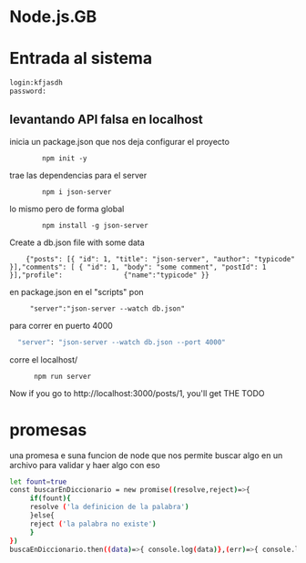 # Node.js.__GB__
# Entrada al sistema
```bash
login:kfjasdh
password:

```



## levantando API falsa en localhost

 inicia un package.json que nos deja configurar el proyecto
            
            npm init -y 

 trae las dependencias para el server
          
            npm i json-server
 lo mismo pero de forma global
  
            npm install -g json-server

Create a db.json file with some data

        {"posts": [{ "id": 1, "title": "json-server", "author": "typicode" }],"comments": [ { "id": 1, "body": "some comment", "postId": 1 }],"profile":               {"name":"typicode" }}

en package.json en el "scripts"
pon 

         "server":"json-server --watch db.json"

         
para correr en puerto 4000

```bash
  "server": "json-server --watch db.json --port 4000"
```
corre el localhost/

          npm run server

Now if you go to http://localhost:3000/posts/1, you'll get THE TODO

# promesas
una promesa e suna funcion de node que nos permite buscar algo en un archivo para validar y haer algo con eso
```bash
let fount=true
const buscarEnDiccionario = new promise((resolve,reject)=>{
     if(fount){
     resolve ('la definicion de la palabra')
     }else{
     reject ('la palabra no existe')
     }
})
buscaEnDiccionario.then((data)=>{ console.log(data)},(err)=>{ console.log(err)})
```
